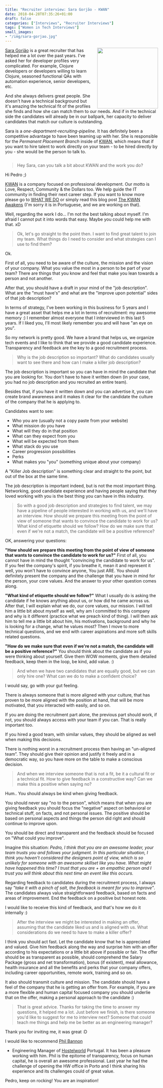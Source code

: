 ```yaml
---
title: "Recruiter interview: Sara Gorjão - KWAN"
date: 2018-04-28T07:35:26+01:00
draft: false
categories: ["Interviews", "Recruiter Interviews"]
tags: ["Women in Tech Interviews"]
small_images:
- "/img/sara-gorjao.jpg"
---
```


<img src='/img/sara-gorjao.jpg' style='float:right; width:200px;margin-left:15px'/>

[Sara Gorjão](https://www.linkedin.com/in/sara-gorjao/) is a great recruiter
that has helped me a lot over the past years. I've asked her for developer
profiles very complicated. For example, Clojure developers or developers willing
to learn Clojure, seasoned functional QAs with automation experience, senior
developers, etc.

And she always delivers great people. She doesn't have a technical background
but it's amazing the technical fit of the profiles she finds and how she can
match them to our needs. And if in the technical side the candidates will
already be in our ballpark, her capacity to deliver candidates that match
our culture is outstanding.

Sara is a _one-department-recruiting-pipeline_. It has definitely been a competitive
advantage to have been teaming up with her. She is responsible for the _Permanent
Placement Branch_ inside of [KWAN](http://www.kwan.pt/), which means that if you want to hire talent
to work directly on your team - to be hired directly by you - she would be the
person to talk to.

<div style='clear:both'></div>

<!--more-->

> Hey Sara, can you talk a bit about KWAN and the work you do?

Hi Pedro ;)

[KWAN](http://www.kwan.pt/) is a company focused on professional development.
Our motto is Love, Respect, Community & the Dollars too.
We help guide the IT community in finding their next career step.
If you want to know more please go to [WHAT WE DO](http://rupeal.com/en/what)
or simply read this blog post [The KWAN Awakens](http://www.kwan.pt/pt/blog/thekwanawakens)
(I'm sorry it is in Portuguese, and we are working on that).

Well, regarding the work I do... I'm not the best talking about myself.
I'm afraid I cannot put it into words that easy. Maybe you could help me with
that. xD

> Ok, let's go straight to the point then. I want to find great talent to
> join my team. What things do I need to consider and what strategies can I
> use to find them?

Ok.

First of all, you need to be aware of the culture, the mission and the vision
of your company. What you value the most in a person to be part of your team?
There are things that you know and feel that make you lean towards a person and
not another.

After that, you should have a draft in your mind of the "job description". What
are the "must have's" and what are the "improve upon potential" sides of that
job description?

In terms of strategy, I've been working in this business for 5 years and I have
a great asset that helps me a lot in terms of recruitment: my awesome memory :)
I remember almost everyone that I interviewed in this last 5 years. If I liked
you, I'll most likely remember you and will have "an eye on you".

So my network is pretty good. We have a brand that helps us, we organize tech
events and I like to think that we provide a good candidate experience.
Transparency and feedback are the key to a good recruitment process.

> Why is the job description so important? What do candidates usually want to
> see there and how can I make a killer job description?

The job description is important so you can have in mind the candidate that you
are looking for. You don't have to have it written down (in your case, you had
no job description and you recruited an entire team).

Besides that, if you have it written down and you can advertise it, you can
create brand awareness and it makes it clear for the candidate the culture of
the company that he is applying to.

Candidates want to see:

* Who you are (usually not a copy paste from your website)
* What mission do you have
* What will they do in that position
* What can they expect from you
* What will be expected from them
* What stack do you use
* Career progression possibilities
* Perks
* What makes you "you" (something unique about your company)

A "Killer Job description" is something clear and straight to the point, but out
of the box at the same time.

The job description is important indeed, but is not the most important thing.
Networking, good candidate experience and having people saying that they loved
working with you is the best thing you can have in this industry.

> So with a good job description and strategies to find talent, we may have a
> pipeline of people interested in working with us, and we'll have an interview.
> How should we prepare this meeting from the point of view of someone that
> wants to convince the candidate to work for us? What kind of etiquette
> should we follow? How do we make sure that even if we're not a match,
> the candidate will be a positive reference?

OK, answering your questions:

**"How should we prepare this meeting from the point of view of someone that
wants to convince the candidate to work for us?"**
First of all, you cannot have in mind the thought "convincing the candidate to
work for us". If you feel the company's spirit, if you breathe it, mean it and
represent it well, you won't have to convince anyone, You just ARE. You should
definitely present the company and the challenge that you have in mind for
the person, your core values. And the answer to your other question comes along.

**"What kind of etiquette should we follow?"**
What I usually do is asking the candidate if he knows anything about us, or
how did he came across us. After that, I will explain what we do, our core
values, our mission. I will tell him a little bit about myself as well, why
am I committed to this company and why is it different (practice what we preach
kind of thing). I will then ask him to tell me a little bit about him, his
motivations, background and why he is looking for a change, what he values most?
Then I move to more technical questions, and we end with career aspirations and
more soft skills related questions.

**"How do we make sure that even if we're not a match, the candidate will be a
positive reference?"**
You should think about the candidate as if you were thinking about yourself.
Give them WOW moments, give them detailed feedback, keep them in the loop,
be kind, add value. :)

> And when we have two candidates that are equally good, but we can only hire
> one? What can we do to make a confident choice?

I would say, go with your gut feeling.

There is always someone that is more aligned with your culture, that has proven
to be more aligned with the position at hand, that will be more motivated,
that you interacted with easily, and so on.

If you are doing the recruitment part alone, the previous part should work,
if not, you should always access with your team if you can. That is really
important too.

If you hired a good team, with similar values, they should be aligned as well
when making this decisions.

There is nothing worst in a recruitment process then having an "un-aligned team”.
They should give their opinion and justify it freely and in a democratic way,
so you have more on the table to make a conscious decision.

> And when we interview someone that is not a fit, be it a cultural fit or a
> technical fit. How to give feedback in a constructive way? Can we make this a
> positive when saying no?

Hum.. You should always be kind when giving feedback.

You should never say "no to the person", which means that when you are giving
feedback you should focus the "negative" aspect on behavioral or technical
stuff, on facts, and not personal issues. The positive should be based on
personal aspects and things the person did right and should continue to improve
upon.

You should be direct and transparent and the feedback should be focused on
"What could you improve".

Imagine this situation:
_Pedro, I think that you are an awesome leader, your team trusts you and follows
your judgment. In this particular situation, I think you haven't considered the
designers point of view, which is so unlikely for someone with an awesome
skillset like you have. What might have happened this time? I trust that you are +
an empathic person and I trust you will think about this next time an event like
this occurs._

Regarding feedback to candidates during the recruitment process, I always say
_"take it with a pinch of salt, the feedback is meant for you to improve"_. The
candidates always value straightforward feedback, based on facts and areas of
improvement. End the feedback on a positive but honest note.

I would like to receive this kind of feedback, and that's how we do it
internally :)

> After the interview we might be interested in making an offer, assuming that
> the candidate liked us and is aligned with us. What considerations do we need
> to have to make a killer offer?

I think you should act fast. Let the candidate know that he is appreciated and
valued. Give him feedback along the way and surprise him with an offer
according to his expectations or a little bit above if possible or fair. The
offer should be as transparent as possible, should comprehend the Salary Package
(gross and net transformation), bonus (if existent), meal allowance, health
insurance and all the benefits and perks that your company offers, including
career opportunities, remote work, training and so on.

It also should transmit culture and mission. The candidate should have a feel
of the company that he is getting an offer from. For example, if you are a more
flexible and human capital focused company you should underlie that on the offer,
making a personal approach to the candidate :)


> That is great advice. Thanks for taking the time to answer my questions, it
> helped me a lot. Just before we finish, is there someone you'd like to suggest
> for me to interview next? Someone that could teach me things and help me be
> better as an engineering manager?

Thank you for inviting me, it was great :D

I would like to recommend [Phil Bannon](https://www.linkedin.com/in/philipbannon/)
- Engineering Manager of [Hostelworld](http://www.hostelworld.com/)
Portugal. It has been a pleasure working with him. Phil is the epitome of
transparency, focus on human capital, he is overall an awesome professional.
Last year he had the challenge of opening the HW office in Porto and I think
sharing his experience and its challenges could of great value.

Pedro, keep on rocking! You are an inspiration!
